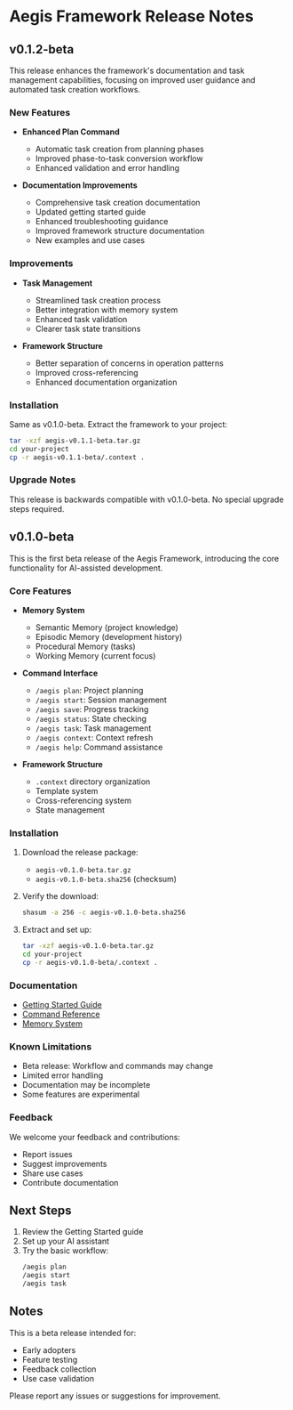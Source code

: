 # Aegis Framework Release Notes

## v0.1.2-beta

This release enhances the framework's documentation and task management capabilities, focusing on improved user guidance and automated task creation workflows.

### New Features

- **Enhanced Plan Command**
  - Automatic task creation from planning phases
  - Improved phase-to-task conversion workflow
  - Enhanced validation and error handling

- **Documentation Improvements**
  - Comprehensive task creation documentation
  - Updated getting started guide
  - Enhanced troubleshooting guidance
  - Improved framework structure documentation
  - New examples and use cases

### Improvements

- **Task Management**
  - Streamlined task creation process
  - Better integration with memory system
  - Enhanced task validation
  - Clearer task state transitions

- **Framework Structure**
  - Better separation of concerns in operation patterns
  - Improved cross-referencing
  - Enhanced documentation organization

### Installation

Same as v0.1.0-beta. Extract the framework to your project:
```bash
tar -xzf aegis-v0.1.1-beta.tar.gz
cd your-project
cp -r aegis-v0.1.1-beta/.context .
```

### Upgrade Notes
This release is backwards compatible with v0.1.0-beta. No special upgrade steps required.

## v0.1.0-beta

This is the first beta release of the Aegis Framework, introducing the core functionality for AI-assisted development.

### Core Features

- **Memory System**
  - Semantic Memory (project knowledge)
  - Episodic Memory (development history)
  - Procedural Memory (tasks)
  - Working Memory (current focus)

- **Command Interface**
  - `/aegis plan`: Project planning
  - `/aegis start`: Session management
  - `/aegis save`: Progress tracking
  - `/aegis status`: State checking
  - `/aegis task`: Task management
  - `/aegis context`: Context refresh
  - `/aegis help`: Command assistance

- **Framework Structure**
  - `.context` directory organization
  - Template system
  - Cross-referencing system
  - State management

### Installation

1. Download the release package:
   - `aegis-v0.1.0-beta.tar.gz`
   - `aegis-v0.1.0-beta.sha256` (checksum)

2. Verify the download:
   ```bash
   shasum -a 256 -c aegis-v0.1.0-beta.sha256
   ```

3. Extract and set up:
   ```bash
   tar -xzf aegis-v0.1.0-beta.tar.gz
   cd your-project
   cp -r aegis-v0.1.0-beta/.context .
   ```

### Documentation

- [Getting Started Guide](../getting_started.md)
- [Command Reference](../commands/README.md)
- [Memory System](../operations/memory_types.md)

### Known Limitations

- Beta release: Workflow and commands may change
- Limited error handling
- Documentation may be incomplete
- Some features are experimental

### Feedback

We welcome your feedback and contributions:
- Report issues
- Suggest improvements
- Share use cases
- Contribute documentation

## Next Steps

1. Review the Getting Started guide
2. Set up your AI assistant
3. Try the basic workflow:
   ```bash
   /aegis plan
   /aegis start
   /aegis task
   ```

## Notes

This is a beta release intended for:
- Early adopters
- Feature testing
- Feedback collection
- Use case validation

Please report any issues or suggestions for improvement. 